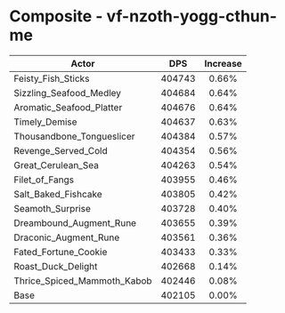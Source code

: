 # Composite - vf-nzoth-yogg-cthun-me
| Actor | DPS | Increase |
|---|:---:|:---:|
|Feisty_Fish_Sticks|404743|0.66%|
|Sizzling_Seafood_Medley|404684|0.64%|
|Aromatic_Seafood_Platter|404676|0.64%|
|Timely_Demise|404637|0.63%|
|Thousandbone_Tongueslicer|404384|0.57%|
|Revenge_Served_Cold|404354|0.56%|
|Great_Cerulean_Sea|404263|0.54%|
|Filet_of_Fangs|403955|0.46%|
|Salt_Baked_Fishcake|403805|0.42%|
|Seamoth_Surprise|403728|0.40%|
|Dreambound_Augment_Rune|403655|0.39%|
|Draconic_Augment_Rune|403561|0.36%|
|Fated_Fortune_Cookie|403433|0.33%|
|Roast_Duck_Delight|402668|0.14%|
|Thrice_Spiced_Mammoth_Kabob|402446|0.08%|
|Base|402105|0.00%|
